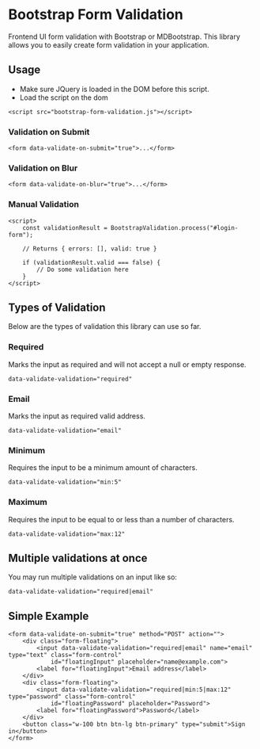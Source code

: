 # Bootstrap Form Validation

Frontend UI form validation with Bootstrap or MDBootstrap. This library allows you to easily create form validation in your application.

## Usage

- Make sure JQuery is loaded in the DOM before this script.
- Load the script on the dom

```
<script src="bootstrap-form-validation.js"></script>
```

### Validation on Submit

```
<form data-validate-on-submit="true">...</form>
```

### Validation on Blur

```
<form data-validate-on-blur="true">...</form>
```

### Manual Validation

```
<script>
    const validationResult = BootstrapValidation.process("#login-form");

    // Returns { errors: [], valid: true }

    if (validationResult.valid === false) {
        // Do some validation here
    }
</script>
```

## Types of Validation

Below are the types of validation this library can use so far.

### Required

Marks the input as required and will not accept a null or empty response.

```
data-validate-validation="required"
```

### Email

Marks the input as required valid address.

```
data-validate-validation="email"
```

### Minimum

Requires the input to be a minimum amount of characters.

```
data-validate-validation="min:5"
```

### Maximum

Requires the input to be equal to or less than a number of characters.

```
data-validate-validation="max:12"
```

## Multiple validations at once

You may run multiple validations on an input like so:

```
data-validate-validation="required|email"
```

## Simple Example

```
<form data-validate-on-submit="true" method="POST" action="">
    <div class="form-floating">
        <input data-validate-validation="required|email" name="email" type="text" class="form-control"
            id="floatingInput" placeholder="name@example.com">
        <label for="floatingInput">Email address</label>
    </div>
    <div class="form-floating">
        <input data-validate-validation="required|min:5|max:12" type="password" class="form-control"
            id="floatingPassword" placeholder="Password">
        <label for="floatingPassword">Password</label>
    </div>
    <button class="w-100 btn btn-lg btn-primary" type="submit">Sign in</button>
</form>
```
